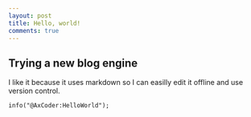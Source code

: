 ```yaml
---
layout: post
title: Hello, world!
comments: true
---
```


## Trying a new blog engine

I like it because it uses markdown so I can easilly edit it offline and use version control.

``` x++
info("@AxCoder:HelloWorld");
```